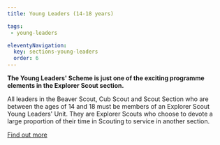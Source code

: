 ```yaml
---
title: Young Leaders (14-18 years)

tags:
 - young-leaders

eleventyNavigation:
  key: sections-young-leaders
  order: 6
---
```


**The Young Leaders' Scheme is just one of the exciting programme elements in the Explorer Scout section.**

All leaders in the Beaver Scout, Cub Scout and Scout Section who are between the ages of 14 and 18 must be members of an Explorer Scout Young Leaders' Unit. They are Explorer Scouts who choose to devote a large proportion of their time in Scouting to service in another section.

[Find out more](https://www.scouts.org.uk/volunteers/running-your-section/running-an-explorer-unit/explorer-scout-young-leaders-scheme/)